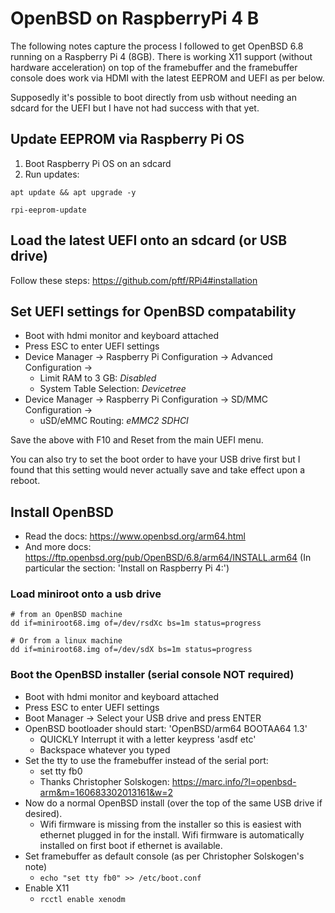 # OpenBSD on RaspberryPi 4 B

The following notes capture the process I followed to get OpenBSD 6.8 running on a Raspberry Pi 4 (8GB).
There is working X11 support (without hardware acceleration) on top of the framebuffer and the framebuffer console does work via HDMI with the latest EEPROM and UEFI as per below.

Supposedly it's possible to boot directly from usb without needing an sdcard for the UEFI but I have not had success with that yet.


## Update EEPROM via Raspberry Pi OS

1. Boot Raspberry Pi OS on an sdcard
2. Run updates:

```
apt update && apt upgrade -y

rpi-eeprom-update
```


## Load the latest UEFI onto an sdcard (or USB drive)

Follow these steps: https://github.com/pftf/RPi4#installation

## Set UEFI settings for OpenBSD compatability

* Boot with hdmi monitor and keyboard attached
* Press ESC to enter UEFI settings
* Device Manager -> Raspberry Pi Configuration -> Advanced Configuration ->
  * Limit RAM to 3 GB: *Disabled*
  * System Table Selection: *Devicetree*
* Device Manager -> Raspberry Pi Configuration -> SD/MMC Configuration ->
  * uSD/eMMC Routing: *eMMC2 SDHCI*

Save the above with F10 and Reset from the main UEFI menu.

You can also try to set the boot order to have your USB drive first but I found that this setting would never actually save and take effect upon a reboot.


## Install OpenBSD

* Read the docs: https://www.openbsd.org/arm64.html
* And more docs: https://ftp.openbsd.org/pub/OpenBSD/6.8/arm64/INSTALL.arm64
(In particular the section: 'Install on Raspberry Pi 4:')

### Load miniroot onto a usb drive

```
# from an OpenBSD machine
dd if=miniroot68.img of=/dev/rsdXc bs=1m status=progress

# Or from a linux machine
dd if=miniroot68.img of=/dev/sdX bs=1m status=progress
```

### Boot the OpenBSD installer (serial console NOT required)

* Boot with hdmi monitor and keyboard attached
* Press ESC to enter UEFI settings
* Boot Manager -> Select your USB drive and press ENTER
* OpenBSD bootloader should start: 'OpenBSD/arm64 BOOTAA64 1.3'
  * QUICKLY Interrupt it with a letter keypress 'asdf etc'
  * Backspace whatever you typed
* Set the tty to use the framebuffer instead of the serial port:
  * set tty fb0
  * Thanks Christopher Solskogen: https://marc.info/?l=openbsd-arm&m=160683302013161&w=2
* Now do a normal OpenBSD install (over the top of the same USB drive if desired).
  * Wifi firmware is missing from the installer so this is easiest with ethernet plugged in for the install.  Wifi firmware is automatically installed on first boot if ethernet is available.
* Set framebuffer as default console (as per Christopher Solskogen's note)
  * `echo "set tty fb0" >> /etc/boot.conf`
* Enable X11
  * `rcctl enable xenodm`
